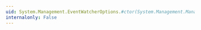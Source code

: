 ```yaml
---
uid: System.Management.EventWatcherOptions.#ctor(System.Management.ManagementNamedValueCollection,System.TimeSpan,System.Int32)
internalonly: False
---
```

